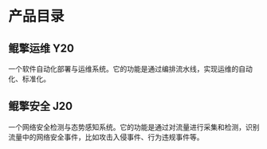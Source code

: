 # 产品目录

## 鲲擎运维 Y20
一个软件自动化部署与运维系统。它的功能是通过编排流水线，实现运维的自动化、标准化。

## 鲲擎安全 J20
一个网络安全检测与态势感知系统。它的功能是通过对流量进行采集和检测，识别流量中的网络安全事件，比如攻击入侵事件、行为违规事件等。

